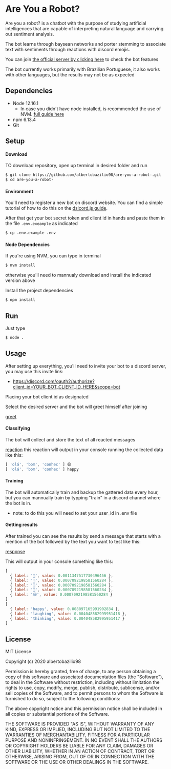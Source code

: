 # Are You a Robot?

Are you a robot? is a chatbot with the purpose of studying artificial intelligences that are capable of interpreting natural language and carrying out sentiment analysis.

The bot learns through baysean networks and porter stemming to associate text with sentiments through reactions with discord emojis.

You can join [the official server by clicking here](https://discord.gg/PvNF3WR) to check the bot features

The bot currently works primarily with Brazilian Portuguese, it also works with other languages, but the results may not be as expected

## Dependencies

  - Node 12.16.1
    - In case you didn't have node installed, is recommended the use of NVM. [full guide here](https://github.com/creationix/nvm)
  - npm 6.13.4
  - Git

## Setup

#### Download

TO download repository, open up terminal in desired folder and run
```bash
$ git clone https://github.com/albertobazilio98/are-you-a-robot-.git
$ cd are-you-a-robot-
```

#### Environment

You'll need to register a new bot on discord website. You can find a simple tutorial of how to do this on the [dsicord.js guide](https://discordjs.guide/preparations/setting-up-a-bot-application.html#creating-your-bot).

After that get your bot secret token and client id in hands and paste them in the file `.env.exeample` as indicated

```bash
$ cp .env.example .env
```

#### Node Dependencies

If you're using NVM, you can type in terminal

```bash
$ nvm install
```

otherwise you'll need to mannualy download and install the indicated version above

Install the project dependencies

```bash
$ npm install
```

## Run

Just type

```bash
$ node .
```

## Usage

After setting up everything, you'll need to invite your bot to a discord server, you may use this invite link:

- https://discord.com/oauth2/authorize?client_id=YOUR_BOT_CLIENT_ID_HERE&scope=bot

Placing your bot client id as designated

Select the desired server and the bot will greet himself after joining

[greet](https://i.imgur.com/a1ZVRU8.png)

#### Classifying

The bot will collect and store the text of all reacted messages

[reaction](https://i.imgur.com/08FoQE3.png)
this reaction will output in your console running the collected data like this:

```js
[ 'olá', 'bom', 'conhec' ] 😄
[ 'olá', 'bom', 'conhec' ] happy
```

#### Training

The bot will automatically train and backup the gattered data every hour, but you can mannually train by typping "train" in a discord channel where the bot is in.

- note: to do this you will need to set your user_id in .env file

#### Getting results

After trained you can see the results by send a message that starts with a mention of the bot followed by the text you want to test like this:

[response](https://i.imgur.com/DjtaViJ.png)

This will output in your console something like this:

```js
[
  { label: '🤖', value: 0.0011347517730496456 },
  { label: '🧀', value: 0.0007092198581560284 },
  { label: '🛑', value: 0.0007092198581560284 },
  { label: '🤔', value: 0.0007092198581560284 },
  { label: '😆', value: 0.0007092198581560284 }
]
[
  { label: 'happy', value: 0.008097165991902834 },
  { label: 'laughing', value: 0.004048582995951418 },
  { label: 'thinking', value: 0.004048582995951417 }
]
```

## License

MIT License

Copyright (c) 2020 albertobazilio98

Permission is hereby granted, free of charge, to any person obtaining a copy
of this software and associated documentation files (the "Software"), to deal
in the Software without restriction, including without limitation the rights
to use, copy, modify, merge, publish, distribute, sublicense, and/or sell
copies of the Software, and to permit persons to whom the Software is
furnished to do so, subject to the following conditions:

The above copyright notice and this permission notice shall be included in all
copies or substantial portions of the Software.

THE SOFTWARE IS PROVIDED "AS IS", WITHOUT WARRANTY OF ANY KIND, EXPRESS OR
IMPLIED, INCLUDING BUT NOT LIMITED TO THE WARRANTIES OF MERCHANTABILITY,
FITNESS FOR A PARTICULAR PURPOSE AND NONINFRINGEMENT. IN NO EVENT SHALL THE
AUTHORS OR COPYRIGHT HOLDERS BE LIABLE FOR ANY CLAIM, DAMAGES OR OTHER
LIABILITY, WHETHER IN AN ACTION OF CONTRACT, TORT OR OTHERWISE, ARISING FROM,
OUT OF OR IN CONNECTION WITH THE SOFTWARE OR THE USE OR OTHER DEALINGS IN THE
SOFTWARE.